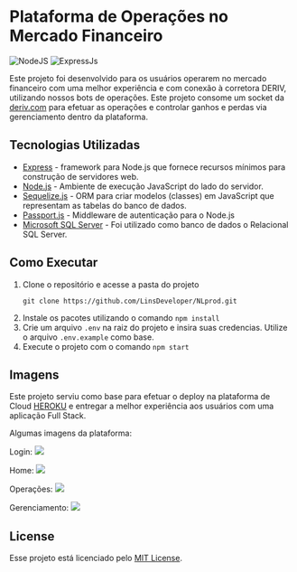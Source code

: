 # Plataforma de Operações no Mercado Financeiro

![NodeJS](https://img.shields.io/badge/node.js-6DA55F?style=for-the-badge&logo=node.js&logoColor=white)
![ExpressJs](https://img.shields.io/badge/express.js-6DA55F?style=for-the-badge&logo=node.js&logoColor=white)

Este projeto foi desenvolvido para os usuários operarem no mercado financeiro com uma melhor experiência e com conexão à corretora DERIV, utilizando nossos bots de operações. Este projeto consome um socket da [deriv.com](https://deriv.com) para efetuar as operações e controlar ganhos e perdas via gerenciamento dentro da plataforma.

## Tecnologias Utilizadas

- [Express](https://expressjs.com) -  framework para Node.js que fornece recursos mínimos para construção de servidores web.
- [Node.js](https://nodejs.org) - Ambiente de execução JavaScript do lado do servidor.
- [Sequelize.js](https://sequelize.org) - ORM para criar modelos (classes) em JavaScript que representam as tabelas do banco de dados.
- [Passport.js](https://www.passportjs.org) - Middleware de autenticação para o Node.js
- [Microsoft SQL Server](https://www.microsoft.com/pt-br/sql-server) - Foi utilizado como banco de dados o Relacional SQL Server.

## Como Executar

1. Clone o repositório e acesse a pasta do projeto
   ```shell
   git clone https://github.com/LinsDeveloper/NLprod.git
    ```
2. Instale os pacotes utilizando o comando `npm install`
3. Crie um arquivo `.env` na raiz do projeto e insira suas credencias. Utilize o arquivo `.env.example` como base.
4. Execute o projeto com o comando `npm start`



## Imagens

Este projeto serviu como base para efetuar o deploy na plataforma de Cloud [HEROKU](https://www.heroku.com/pricing) e entregar a melhor experiência aos usuários com uma aplicação Full Stack. 

Algumas imagens da plataforma:

Login:
<img src="./imgs/imgLogin.png"/>

Home:
<img src="./imgs/imgHome.png"/>

Operações:
<img src="./imgs/imgOperacoes.jpeg"/>

Gerenciamento:
<img src="./imgs/imgGerenciamento.png"/>


## License

Esse projeto está licenciado pelo [MIT License](https://github.com/LinsDeveloper/NLprod/blob/main/LICENSE).
